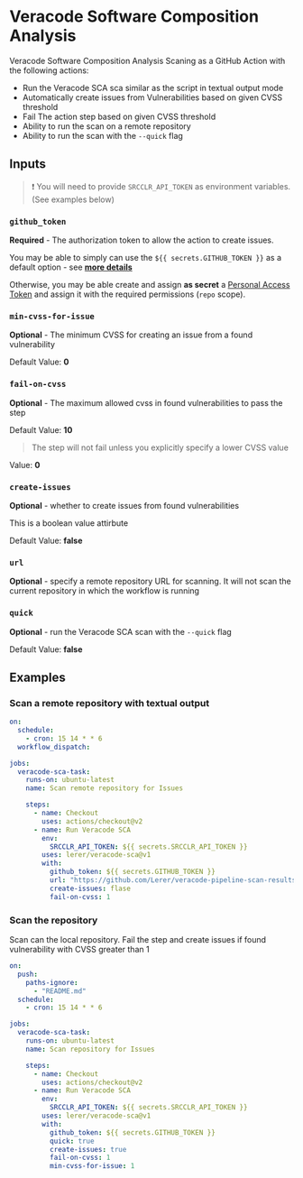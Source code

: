 # Veracode Software Composition Analysis
Veracode Software Composition Analysis Scaning as a GitHub Action with the following actions:
- Run the Veracode SCA sca similar as the script in textual output mode
- Automatically create issues from Vulnerabilities based on given CVSS threshold 
- Fail The action step based on given CVSS threshold
- Ability to run the scan on a remote repository
- Ability to run the scan with the `--quick` flag 

## Inputs
> :exclamation: You will need to provide `SRCCLR_API_TOKEN` as environment variables. (See examples below)

### `github_token`

**Required** - The authorization token to allow the action to create issues.

You may be able to simply can use the `${{ secrets.GITHUB_TOKEN }}` as a default option - see __[more details](https://docs.github.com/en/actions/security-guides/automatic-token-authentication)__

Otherwise, you may be able create and assign __as secret__ a [Personal Access Token](https://docs.github.com/en/authentication/keeping-your-account-and-data-secure/creating-a-personal-access-token) and assign it with the required permissions (`repo` scope).

### `min-cvss-for-issue`
**Optional** - The minimum CVSS for creating an issue from a found vulnerability

Default Value: __0__

### `fail-on-cvss`
**Optional** - The maximum allowed cvss in found vulnerabilities to pass the step

Default Value: __10__
> The step will not fail unless you explicitly specify a lower CVSS value 

Value: __0__

### `create-issues`
**Optional** - whether to create issues from found vulnerabilities

This is a boolean value attirbute

Default Value: __false__


### `url`
**Optional** - specify a remote repository URL for scanning. It will not scan the current repository in which the workflow is running

### `quick`
__Optional__ - run the Veracode SCA scan with the `--quick` flag

Default Value: __false__

## Examples

### Scan a remote repository with textual output

```yaml
on: 
  schedule:
    - cron: 15 14 * * 6
  workflow_dispatch:

jobs:
  veracode-sca-task:
    runs-on: ubuntu-latest
    name: Scan remote repository for Issues

    steps:
      - name: Checkout
        uses: actions/checkout@v2
      - name: Run Veracode SCA
        env:
          SRCCLR_API_TOKEN: ${{ secrets.SRCCLR_API_TOKEN }}
        uses: lerer/veracode-sca@v1 
        with:
          github_token: ${{ secrets.GITHUB_TOKEN }}
          url: "https://github.com/Lerer/veracode-pipeline-scan-results-to-sarif"
          create-issues: flase 
          fail-on-cvss: 1     
```

### Scan the repository   

Scan can the local repository. Fail the step and create issues if found vulnerability with CVSS greater than 1


```yaml
on: 
  push:
    paths-ignore:
      - "README.md"
  schedule:
    - cron: 15 14 * * 6

jobs:
  veracode-sca-task:
    runs-on: ubuntu-latest
    name: Scan repository for Issues

    steps:
      - name: Checkout
        uses: actions/checkout@v2
      - name: Run Veracode SCA
        env:
          SRCCLR_API_TOKEN: ${{ secrets.SRCCLR_API_TOKEN }}
        uses: lerer/veracode-sca@v1 
        with:
          github_token: ${{ secrets.GITHUB_TOKEN }}
          quick: true
          create-issues: true 
          fail-on-cvss: 1
          min-cvss-for-issue: 1
```
